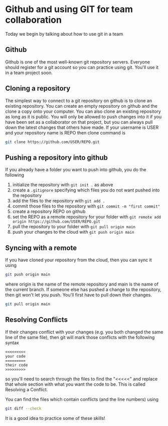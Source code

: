 # Github and using GIT for team collaboration
Today we begin by talking about how to use git in a team

## Github
Github is one of the most well-known git repository servers.  Everyone should register for a git account
so you can practice using git. You'll use it in a team project soon.

## Cloning a repository
The simplest way to connect to a git repository on github is to clone an existing repository.
You can create an empty repository on github and the clone a copy onto your computer.
You can also clone an existing repository as long as it is public. You will only be allowed to push changes
into it if you have been set as a collaborator on that project, but you can always pull down the latest changes
that others have made. If your username is USER and your repository name is REPO then clone command is
``` bash
git clone https://github.com/USER/REPO.git
```

## Pushing a repository into github
If you already have a folder you want to push into github, you do the following
1. initialize the repository with ```git init .``` as above
2. create a ```.gitignore``` specifying which files you do not want pushed into the repository
3. add the files to the repository with ```git add .```
4. commit those files to the repository with ```git commit -m "first commit"```
5. create a repository REPO on github
6. set the REPO as a remote repository for your folder with ```git remote add origin https://github.com/USER/REPO.git```
7. pull the repository to your folder with ```git pull origin main```
8. push your changes to the cloud with ```git push origin main```

## Syncing with a remote
If you have cloned your repository from the cloud, then you can sync it using
``` bash
git push origin main
```
where origin is the name of the remote repository and main is the name of the current branch. If someone else has pushed a change to the repository, then git won't let you push. You'll first have to pull down their changes.
``` bash
git pull origin main
```


## Resolving Conflicts
If their changes conflict with your changes (e.g. you both changed the same line of the same file), then git will mark those conflicts with the following syntax
```
<<<<<<<<<
your code
=========
their code
>>>>>>>>>
```

so  you'll need to search through the files to find the "<<<<<" and replace that whole section with what you want the code to be.  This is called Resolving a Conflict. 

You can find the files which contain conflicts (and the line numbers) using
``` bash
git diff --check
```

It is a good idea to practice some of these skills!
